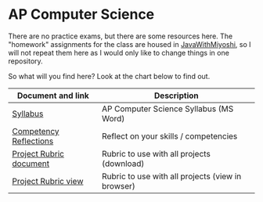 # AP Computer Science

There are no practice exams, but there are some resources here.  The "homework" assignments for the class are housed in [JavaWithMiyoshi](https://github.com/MichaelTMiyoshi/JavaWithMiyoshi), so I will not repeat them here as I would only like to change things in one repository.

So what will you find here?  Look at the chart below to find out.

Document and link | Description
----------------- | -----------
[Syllabus](https://github.com/MichaelTMiyoshi/LearningWithMiyoshi/blob/main/AP_ComputerScience/2026APCSSyllabus.docx) | AP Computer Science Syllabus (MS Word)
[Competency Reflections](https://github.com/MichaelTMiyoshi/LearningWithMiyoshi/blob/main/AP_ComputerScience/CompetenciesReflection-APComputerScience.docx) | Reflect on your skills / competencies
[Project Rubric document](https://github.com/MichaelTMiyoshi/LearningWithMiyoshi/blob/main/_CommonDocuments/Rubric-AdvancedDesignDoc.docx) | Rubric to use with all projects (download)
[Project Rubric view](https://github.com/MichaelTMiyoshi/LearningWithMiyoshi/blob/main/_CommonDocuments/Rubric-AdvancedDesignDoc.md) | Rubric to use with all projects (view in browser)

